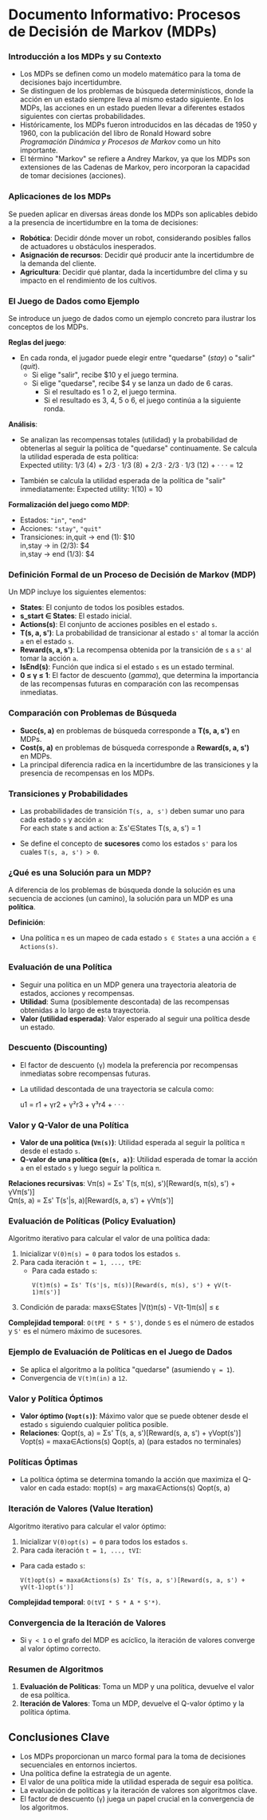 # Documento Informativo: Procesos de Decisión de Markov (MDPs)

### Introducción a los MDPs y su Contexto
- Los MDPs se definen como un modelo matemático para la toma de decisiones bajo incertidumbre.
- Se distinguen de los problemas de búsqueda determinísticos, donde la acción en un estado siempre lleva al mismo estado siguiente. En los MDPs, las acciones en un estado pueden llevar a diferentes estados siguientes con ciertas probabilidades.
- Históricamente, los MDPs fueron introducidos en las décadas de 1950 y 1960, con la publicación del libro de Ronald Howard sobre *Programación Dinámica y Procesos de Markov* como un hito importante.
- El término "Markov" se refiere a Andrey Markov, ya que los MDPs son extensiones de las Cadenas de Markov, pero incorporan la capacidad de tomar decisiones (acciones).

### Aplicaciones de los MDPs
Se pueden aplicar en diversas áreas donde los MDPs son aplicables debido a la presencia de incertidumbre en la toma de decisiones:
- **Robótica**: Decidir dónde mover un robot, considerando posibles fallos de actuadores u obstáculos inesperados.
- **Asignación de recursos**: Decidir qué producir ante la incertidumbre de la demanda del cliente.
- **Agricultura**: Decidir qué plantar, dada la incertidumbre del clima y su impacto en el rendimiento de los cultivos.

### El Juego de Dados como Ejemplo
Se introduce un juego de dados como un ejemplo concreto para ilustrar los conceptos de los MDPs.

**Reglas del juego**:
- En cada ronda, el jugador puede elegir entre "quedarse" (*stay*) o "salir" (*quit*).
  - Si elige "salir", recibe \$10 y el juego termina.
  - Si elige "quedarse", recibe \$4 y se lanza un dado de 6 caras.
    - Si el resultado es 1 o 2, el juego termina.
    - Si el resultado es 3, 4, 5 o 6, el juego continúa a la siguiente ronda.

**Análisis**:
- Se analizan las recompensas totales (utilidad) y la probabilidad de obtenerlas al seguir la política de "quedarse" continuamente. Se calcula la utilidad esperada de esta política:  
  Expected utility: 1/3 (4) + 2/3 · 1/3 (8) + 2/3 · 2/3 · 1/3 (12) + · · · = 12  

- También se calcula la utilidad esperada de la política de "salir" inmediatamente:
  Expected utility: 1(10) = 10


**Formalización del juego como MDP**:
- Estados: `"in"`, `"end"`
- Acciones: `"stay"`, `"quit"`
- Transiciones:
in,quit → end (1): $10  
in,stay → in (2/3): $4  
in,stay → end (1/3): $4


### Definición Formal de un Proceso de Decisión de Markov (MDP)
Un MDP incluye los siguientes elementos:
- **States**: El conjunto de todos los posibles estados.
- **s_start ∈ States**: El estado inicial.
- **Actions(s)**: El conjunto de acciones posibles en el estado `s`.
- **T(s, a, s')**: La probabilidad de transicionar al estado `s'` al tomar la acción `a` en el estado `s`.
- **Reward(s, a, s')**: La recompensa obtenida por la transición de `s` a `s'` al tomar la acción `a`.
- **IsEnd(s)**: Función que indica si el estado `s` es un estado terminal.
- **0 ≤ γ ≤ 1**: El factor de descuento (*gamma*), que determina la importancia de las recompensas futuras en comparación con las recompensas inmediatas.

### Comparación con Problemas de Búsqueda
- **Succ(s, a)** en problemas de búsqueda corresponde a **T(s, a, s')** en MDPs.
- **Cost(s, a)** en problemas de búsqueda corresponde a **Reward(s, a, s')** en MDPs.
- La principal diferencia radica en la incertidumbre de las transiciones y la presencia de recompensas en los MDPs.

### Transiciones y Probabilidades
- Las probabilidades de transición `T(s, a, s')` deben sumar uno para cada estado `s` y acción `a`:  
For each state s and action a: Σs'∈States T(s, a, s') = 1

- Se define el concepto de **sucesores** como los estados `s'` para los cuales `T(s, a, s') > 0`.

### ¿Qué es una Solución para un MDP?
A diferencia de los problemas de búsqueda donde la solución es una secuencia de acciones (un camino), la solución para un MDP es una **política**.

**Definición**:
- Una política `π` es un mapeo de cada estado `s ∈ States` a una acción `a ∈ Actions(s)`.

### Evaluación de una Política
- Seguir una política en un MDP genera una trayectoria aleatoria de estados, acciones y recompensas.
- **Utilidad**: Suma (posiblemente descontada) de las recompensas obtenidas a lo largo de esta trayectoria.
- **Valor (utilidad esperada)**: Valor esperado al seguir una política desde un estado.

### Descuento (Discounting)
- El factor de descuento (`γ`) modela la preferencia por recompensas inmediatas sobre recompensas futuras.
- La utilidad descontada de una trayectoria se calcula como:

  u1 = r1 + γr2 + γ²r3 + γ³r4 + · · ·  

### Valor y Q-Valor de una Política
- **Valor de una política (`Vπ(s)`)**: Utilidad esperada al seguir la política `π` desde el estado `s`.
- **Q-valor de una política (`Qπ(s, a)`)**: Utilidad esperada de tomar la acción `a` en el estado `s` y luego seguir la política `π`.

**Relaciones recursivas**:
Vπ(s) = Σs' T(s, π(s), s')[Reward(s, π(s), s') + γVπ(s')]  
Qπ(s, a) = Σs' T(s'|s, a)[Reward(s, a, s') + γVπ(s')]  


### Evaluación de Políticas (Policy Evaluation)
Algoritmo iterativo para calcular el valor de una política dada:

1. Inicializar `V(0)π(s) = 0` para todos los estados `s`.
2. Para cada iteración `t = 1, ..., tPE`:
   - Para cada estado `s`:
     ```
     V(t)π(s) = Σs' T(s'|s, π(s))[Reward(s, π(s), s') + γV(t-1)π(s')]
     ```
3. Condición de parada:
   maxs∈States |V(t)π(s) - V(t-1)π(s)| ≤ ε


**Complejidad temporal**: `O(tPE * S * S')`, donde `S` es el número de estados y `S'` es el número máximo de sucesores.

### Ejemplo de Evaluación de Políticas en el Juego de Dados
- Se aplica el algoritmo a la política "quedarse" (asumiendo `γ = 1`).
- Convergencia de `V(t)π(in)` a `12`.

### Valor y Política Óptimos
- **Valor óptimo (`Vopt(s)`)**: Máximo valor que se puede obtener desde el estado `s` siguiendo cualquier política posible.
- **Relaciones**:
Qopt(s, a) = Σs' T(s, a, s')[Reward(s, a, s') + γVopt(s')]  
Vopt(s) = maxa∈Actions(s) Qopt(s, a) (para estados no terminales)


### Políticas Óptimas
- La política óptima se determina tomando la acción que maximiza el Q-valor en cada estado:
  πopt(s) = arg maxa∈Actions(s) Qopt(s, a)

  
### Iteración de Valores (Value Iteration)
Algoritmo iterativo para calcular el valor óptimo:

1. Inicializar `V(0)opt(s) = 0` para todos los estados `s`.
2. Para cada iteración `t = 1, ..., tVI`:
 - Para cada estado `s`:
   ```
   V(t)opt(s) = maxa∈Actions(s) Σs' T(s, a, s')[Reward(s, a, s') + γV(t-1)opt(s')]
   ```

**Complejidad temporal**: `O(tVI * S * A * S'*)`.

### Convergencia de la Iteración de Valores
- Si `γ < 1` o el grafo del MDP es acíclico, la iteración de valores converge al valor óptimo correcto.

### Resumen de Algoritmos
1. **Evaluación de Políticas**: Toma un MDP y una política, devuelve el valor de esa política.
2. **Iteración de Valores**: Toma un MDP, devuelve el Q-valor óptimo y la política óptima.

## Conclusiones Clave
- Los MDPs proporcionan un marco formal para la toma de decisiones secuenciales en entornos inciertos.
- Una política define la estrategia de un agente.
- El valor de una política mide la utilidad esperada de seguir esa política.
- La evaluación de políticas y la iteración de valores son algoritmos clave.
- El factor de descuento (`γ`) juega un papel crucial en la convergencia de los algoritmos.

